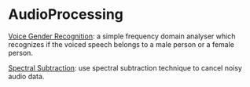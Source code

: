 # AudioProcessing

[Voice Gender Recognition](Voice%20Gender%20Recognition/):  a simple frequency domain analyser which recognizes if the voiced speech belongs to a male person or a female person.

[Spectral Subtraction](Spectral%20Subtraction/):  use spectral subtraction technique to cancel noisy audio data.
